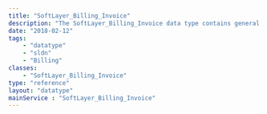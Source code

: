```yaml
---
title: "SoftLayer_Billing_Invoice"
description: "The SoftLayer_Billing_Invoice data type contains general information relating to an individual invoice applied to a SoftLayer customer account. Personal information in this type such as names, addresses, and phone numbers are taken from the account's contact information at the time the invoice is generated. "
date: "2018-02-12"
tags:
    - "datatype"
    - "sldn"
    - "Billing"
classes:
    - "SoftLayer_Billing_Invoice"
type: "reference"
layout: "datatype"
mainService : "SoftLayer_Billing_Invoice"
---
```

